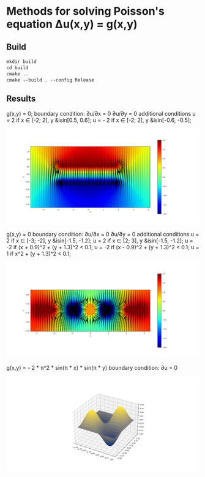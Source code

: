 # Methods for solving Poisson's equation &Delta;u(x,y) = g(x,y)

## Build

```
mkdir build
cd build
cmake ..
cmake --build . --config Release
```

## Results

g(x,y) = 0; 
boundary condition: 
    &part;u/&part;x = 0 &part;u/&part;y = 0
additional conditions 
    u = 2 if x &isin; [-2; 2], y &isin[0.5, 0.6];
    u = - 2 if x &isin; [-2; 2], y &isin[-0.6, -0.5];

<img src="./results/Figure_1.png" width="600px">

g(x,y) = 0
boundary condition:
    &part;u/&part;x = 0 &part;u/&part;y = 0
additional conditions 
    u = 2 if x &isin; [-3; -2], y &isin[-1.5, -1.2];
    u = 2 if x &isin; [2; 3], y &isin[-1.5, -1.2];
    u = -2 if (x + 0.9)^2 + (y + 1.3)^2 < 0.1;
    u = -2 if (x - 0.9)^2 + (y + 1.3)^2 < 0.1;
    u = 1 if x^2 + (y + 1.3)^2 < 0.1;

<img src="./results/Figure_2.png" width="600px">

g(x,y) = - 2 * &pi;^2 * sin(&pi; * x) * sin(&pi; * y)
boundary condition:
    &part;u = 0 
    
<img src="./results/Figure_3.png" width="600px">
